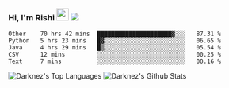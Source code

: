 ### Hi, I'm Rishi <img src="https://media.giphy.com/media/hvRJCLFzcasrR4ia7z/giphy.gif" width="25px" />  <img src="https://img.shields.io/badge/Data Scienctist-Python-blue?style=flat-square" />
<!--START_SECTION:waka-->
```text
Other    70 hrs 42 mins  █████████████████████▓░░░   87.31 % 
Python   5 hrs 23 mins   █▓░░░░░░░░░░░░░░░░░░░░░░░   06.65 % 
Java     4 hrs 29 mins   █▒░░░░░░░░░░░░░░░░░░░░░░░   05.54 % 
CSV      12 mins         ░░░░░░░░░░░░░░░░░░░░░░░░░   00.25 % 
Text     7 mins          ░░░░░░░░░░░░░░░░░░░░░░░░░   00.16 % 
```
<!--END_SECTION:waka-->
<p>
<img alt="Darknez's Top Languages" src="https://github-readme-stats.vercel.app/api/top-langs/?username=Darknez07&langs_count=5&theme=tokyonight" />
<img alt="Darknez's Github Stats" src="https://github-readme-stats.vercel.app/api?username=Darknez07&show_icons=true&count_private=true&theme=dark" />
</p>
